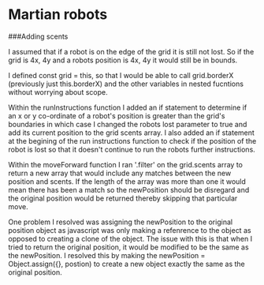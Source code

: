 # Martian robots 

###Adding scents

I assumed that if a robot is on the edge of the grid it is still not lost. So if the grid is 4x, 4y and a robots position is 4x, 4y it would still be in bounds. 

I defined const grid = this, so that I would be able to call grid.borderX (previously just this.borderX) and the other variables in nested fucntions  without worrying about scope. 

Within the runInstructions function I added an if statement to determine if an x or y co-ordinate of a robot's position is greater than the grid's boundaries in which case I changed the robots lost parameter to true and add its current position to the grid scents array. I also added an if statement at the begining of the run instructions function to check if the position of the robot is lost so that it doesn't continue to run the robots further instructions. 

Within the moveForward function I ran '.filter' on the grid.scents array to return a new array that would include any matches between the new position and scents. If the length of the array was more than one it would mean there has been a match so the newPosition should be disregard and the original position would be returned thereby skipping that particular move. 

One problem I resolved was assigning the newPosition to the original position object as javascript was only making a refenrence to the object as opposed to creating a clone of the object. The issue with this is that when I tried to return the original position, it would be modified to be the same as the newPosition. I resolved this by making the newPosition = Object.assign({}, postion) to create a new object exactly the same as the original position.